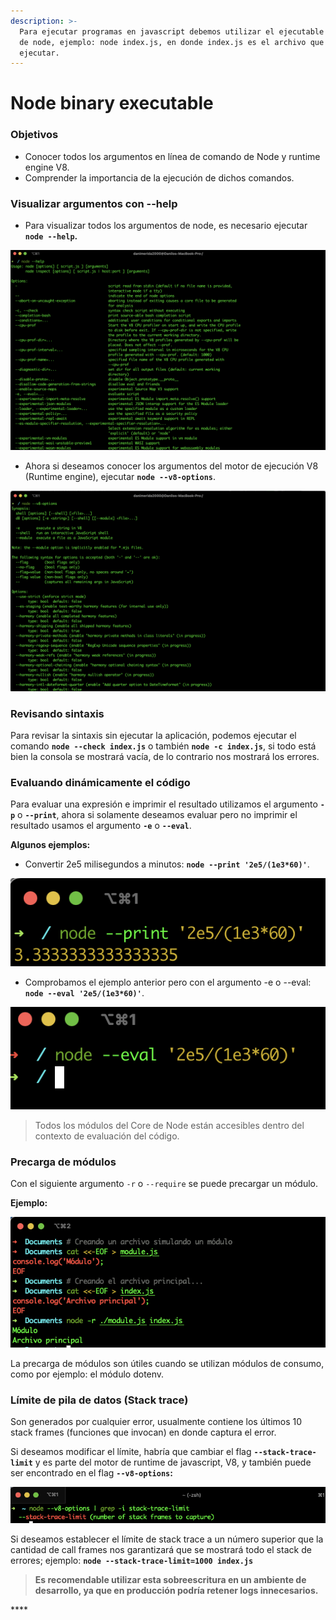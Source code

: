 ```yaml
---
description: >-
  Para ejecutar programas en javascript debemos utilizar el ejecutable binario
  de node, ejemplo: node index.js, en donde index.js es el archivo que deseamos
  ejecutar.
---
```


# Node binary executable

### Objetivos

* Conocer todos los argumentos en línea de comando de Node y runtime engine V8.
* Comprender la importancia de la ejecución de dichos comandos.



### Visualizar argumentos con --help

* Para visualizar todos los argumentos de node, es necesario ejecutar **`node --help`.**

![](../../.gitbook/assets/image%20%281%29.png)

* Ahora si deseamos conocer los argumentos del motor de ejecución V8 \(Runtime engine\), ejecutar **`node --v8-options`**.

![](../../.gitbook/assets/image%20%282%29.png)

### Revisando sintaxis

Para revisar la sintaxis sin ejecutar la aplicación, podemos ejecutar el comando **`node --check index.js`** o también **`node -c index.js`**, si todo está bien la consola se mostrará vacía, de lo contrario nos mostrará los errores.

### Evaluando dinámicamente el código

Para evaluar una expresión e imprimir el resultado utilizamos el argumento **`-p`** o **`--print`**, ahora si solamente deseamos evaluar pero no imprimir el resultado usamos el argumento **`-e`** o **`--eval`**.

**Algunos ejemplos:**

* Convertir 2e5 milisegundos a minutos: **`node --print '2e5/(1e3*60)'`**.

![](../../.gitbook/assets/image%20%283%29.png)

* Comprobamos el ejemplo anterior pero con el argumento -e o --eval: **`node --eval '2e5/(1e3*60)'`**.

![](../../.gitbook/assets/image%20%284%29.png)

> Todos los módulos del Core de Node están accesibles dentro del contexto de evaluación del código.

### Precarga de módulos

Con el siguiente argumento `-r` o `--require` se puede precargar un módulo.

**Ejemplo:**

![](../../.gitbook/assets/image%20%287%29.png)

La precarga de módulos son útiles cuando se utilizan módulos de consumo, como por ejemplo: el módulo dotenv.

### Límite de pila de datos \(Stack trace\)

Son generados por cualquier error, usualmente contiene los últimos 10 stack frames \(funciones que invocan\) en donde captura el error.

Si deseamos modificar el límite, habría que cambiar el flag **`--stack-trace-limit`**  y es parte del motor de runtime de javascript, V8, y también puede ser encontrado en el flag **`--v8-options`:**

![](../../.gitbook/assets/image%20%288%29.png)

Si deseamos establecer el límite de stack trace a un número superior que la cantidad de call frames nos garantizará que se mostrará todo el stack de errores; ejemplo: **`node --stack-trace-limit=1000 index.js`**

> **Es recomendable utilizar esta sobreescritura en un ambiente de desarrollo, ya que en producción podría retener logs innecesarios.**

 



\*\*\*\*




